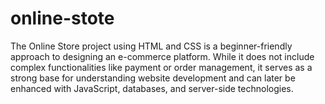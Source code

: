 # online-stote
The Online Store project using HTML and CSS is a beginner-friendly approach to designing an e-commerce platform. While it does not include complex functionalities like payment or order management, it serves as a strong base for understanding website development and can later be enhanced with JavaScript, databases, and server-side technologies.
